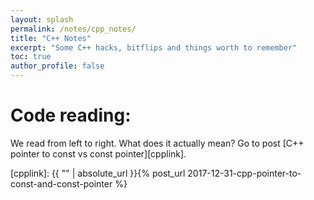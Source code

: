 ```yaml
---
layout: splash
permalink: /notes/cpp_notes/
title: "C++ Notes"
excerpt: "Some C++ hacks, bitflips and things worth to remember"
toc: true
author_profile: false
---
```


# Code reading:

 We read from left to right. What does it actually mean? Go to post [C++ pointer to const vs const pointer][cpplink].
 
 
[cpplink]: {{ "" | absolute_url }}{% post_url 2017-12-31-cpp-pointer-to-const-and-const-pointer %}
